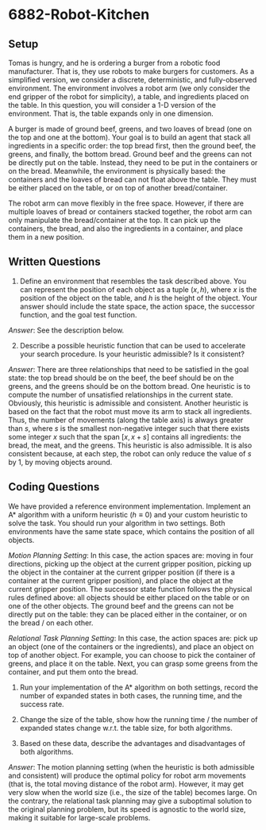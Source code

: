 # 6882-Robot-Kitchen

## Setup
Tomas is hungry, and he is ordering a burger from a robotic food manufacturer. That is, they use robots to make burgers for customers. As a simplified version, we consider a discrete, deterministic, and fully-observed environment.
The environment involves a robot arm (we only consider the end gripper of the robot for simplicity), a table, and ingredients placed on the table. In this question, you will consider a 1-D version of the environment. That is, the table expands only in one dimension.

A burger is made of ground beef, greens, and two loaves of bread (one on the top and one at the bottom). Your goal is to build an agent that stack all ingredients in a specific order: the top bread first, then the ground beef, the greens, and finally, the bottom bread.
Ground beef and the greens can not be directly put on the table. Instead, they need to be put in the containers or on the bread. Meanwhile, the environment is physically based: the containers and the loaves of bread can not float above the table. They must be either placed on the table,
or on top of another bread/container.

The robot arm can move flexibly in the free space. However, if there are multiple loaves of bread or containers stacked together, the robot arm can only manipulate the bread/container at the top. It can pick up the containers, the bread, and also the ingredients in a container, and
place them in a new position.

## Written Questions

1. Define an environment that resembles the task described above. You can represent the position of each object as a tuple $(x, h)$, where $x$ is the position of the object on the table, and $h$ is the height of the object.
Your answer should include the state space, the action space, the successor function, and the goal test function.

*Answer*: See the description below.

2. Describe a possible heuristic function that can be used to accelerate your search procedure. Is your heuristic admissible? Is it consistent?

*Answer*: There are three relationships that need to be satisfied in the goal state: the top bread should be on the beef, the beef should be on the greens, and the greens should be on the bottom bread. One heuristic is to compute the number of unsatisfied relationships in the current state.
Obviously, this heuristic is admissible and consistent.
Another heuristic is based on the fact that the robot must move its arm to stack all ingredients. Thus, the number of movements (along the table axis) is always greater than $s$, where $s$ is the smallest non-negative integer such that there exists some integer $x$ such that the span $[x, x+s]$ contains
all ingredients: the bread, the meat, and the greens. This heuristic is also admissible. It is also consistent because, at each step, the robot can only reduce the value of $s$ by 1, by moving objects around.


## Coding Questions

We have provided a reference environment implementation. Implement an A\* algorithm with a uniform heuristic ($h \equiv 0$) and your custom heuristic to solve the task. You should run your algorithm in two settings. Both environments have the same state space, which contains the position of all objects.

*Motion Planning Setting*: In this case, the action spaces are: moving in four directions, picking up the object at the current gripper position, picking up the object in the container at the current gripper position (if there is a container at the current gripper position), and place the object at the current gripper position.
The successor state function follows the physical rules defined above: all objects should be either placed on the table or on one of the other objects. The ground beef and the greens can not be directly put on the table: they can be placed either in the container, or on the bread / on each other.

*Relational Task Planning Setting*: In this case, the action spaces are: pick up an object (one of the containers or the ingredients), and place an object on top of another object. For example, you can choose to pick the container of greens, and place it on the table. Next, you can grasp some greens from the container, and put them onto the bread.

1. Run your implementation of the A\* algorithm on both settings, record the number of expanded states in both cases, the running time, and the success rate.

2. Change the size of the table, show how the running time / the number of expanded states change w.r.t. the table size, for both algorithms.

3. Based on these data, describe the advantages and disadvantages of both algorithms.

*Answer*: The motion planning setting (when the heuristic is both admissible and consistent) will produce the optimal policy for robot arm movements (that is, the total moving distance of the robot arm). However, it may get very slow when the world size (i.e., the size of the table) becomes large.
On the contrary, the relational task planning may give a suboptimal solution to the original planning problem, but its speed is agnostic to the world size, making it suitable for large-scale problems.

